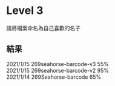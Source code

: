 # Level 3
請將檔案命名為自己喜歡的名子

## 結果
2021/1/15 269seahorse-barcode-v3 55%  
2021/1/15 269seahorse-barcode-v2 95%  
2021/1/14 269Seahorse-barcode 65%
